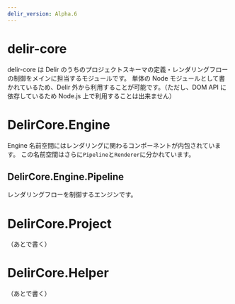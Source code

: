 ```yaml
---
delir_version: Alpha.6
---
```


# delir-core

delir-core は Delir のうちのプロジェクトスキーマの定義・レンダリングフローの制御をメインに担当するモジュールです。
単体の Node モジュールとして書かれているため、Delir 外から利用することが可能です。（ただし、DOM API に依存しているため Node.js 上で利用することは出来ません）

# DelirCore.Engine

Engine 名前空間にはレンダリングに関わるコンポーネントが内包されています。
この名前空間はさらに`Pipeline`と`Renderer`に分かれています。

## DelirCore.Engine.Pipeline

レンダリングフローを制御するエンジンです。

# DelirCore.Project

（あとで書く）

# DelirCore.Helper

（あとで書く）
